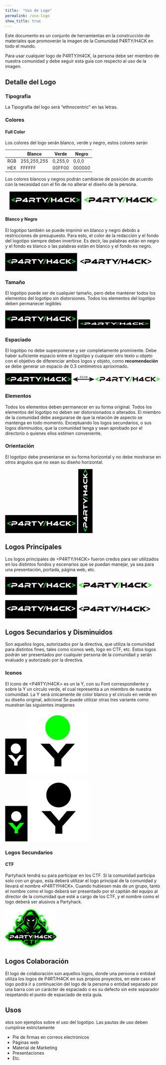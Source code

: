 ```yaml
---
title:  "Uso de Logo"
permalink: /uso-logo
show_title: true
---
```

Este documento es un conjunto de herramientas en la construcción de materiales que promoverán la imagen de la Comunidad P4RTY/H4CK en todo el mundo.

Para usar cualquier logo de P4RTY/H4CK, la persona debe ser miembro de nuestra comunidad y debe seguir esta guía con respecto al uso de la imagen.

## Detalle del Logo

### Tipografía
 
La Tipografía del logo será “ethnocentric” en las letras.

### Colores

#### Full Color

Los colores del logo serán blanco, verde y negro, estos colores serán

|             | Blanco      | Verde       | Negro       |
| ----------- | ----------- | ----------- | ----------- |
| RGB         | 255,255,255 | 0,255,0     | 0,0,0       |
| HEX         | FFFFFF      | 00FF00      | 000000      |

Los colores blancos y negros podrán cambiarse de posición de acuerdo con la necesidad con el fin de no alterar el diseño de la persona.

<div style="text-align:center">

![Fondo Negro](/assets/images/imagen-11.png)
![Fondo Blanco](/assets/images/imagen-12.png)

</div>

#### Blanco y Negro

El logotipo también se puede imprimir en blanco y negro debido a restricciones de presupuesto. Para esto, el color de la redacción y el fondo del logotipo siempre deben invertirse. Es decir, las palabras están en negro y el fondo es blanco o las palabras están en blanco y el fondo es negro.

![Fondo Negro](/assets/images/imagen-11.png)
![Fondo Negro](/assets/images/imagen-14.png)

### Tamaño

El logotipo puede ser de cualquier tamaño, pero debe mantener todos los elementos del logotipo sin distorsiones. Todos los elementos del logotipo deben permanecer legibles

![Fondo Negro](/assets/images/imagen-11.png)
![Fondo Negro](/assets/images/imagen-8.png)

### Espaciado

El logotipo no debe superponerse y ser completamente prominente. Debe haber suficiente espacio entre el logotipo y cualquier otro texto u objeto con el objetivo de diferenciar ambos logos y objeto, como **recomendación** se debe generar un espacio de 0.3 centímetros aproximado.

![Fondo Negro](/assets/images/imagen-9.png)

### Elementos

Todos los elementos deben permanecer en su forma original. Todos los elementos del logotipo no deben ser distorsionados o alterados. El miembro de la comunidad debe asegurarse de que la relación de aspecto se mantenga en todo momento. Exceptuando los logos secundarios, o sus logos disminuidos, que la comunidad tenga y sean aprobado por el directorio o quienes ellos estimen conveniente.

### Orientación

El logotipo debe presentarse en su forma horizontal y no debe mostrarse en otros ángulos que no sean su diseño horizontal.

![Fondo Negro](/assets/images/imagen-11.png)
![Fondo Negro](/assets/images/imagen-16.png)

## Logos Principales

Los logos principales de <P4RTY/H4CK> fueron credos para ser utilizados en los distintos fondos y escenarios que se puedan manejar, ya sea para una presentación, portada, página web, etc.

![Fondo Negro](/assets/images/imagen-11.png)![Fondo Negro](/assets/images/imagen-12.png)

![Fondo Negro](/assets/images/imagen-13.png)![Fondo Negro](/assets/images/imagen-14.png)



## Logos Secundarios y Disminuidos

Son aquellos logos, autorizados por la directiva, que utiliza la comunidad para distintos fines, tales como iconos web, logo en CTF, etc. Estos logos podrán ser presentados por cualquier persona de la comunidad y serán evaluado y autorizado por la directiva.

### Iconos

El icono de <P4RTY/H4CK> es un la Y, con su Font correspondiente y sobre la Y un círculo verde, el cual representa a un miembro de nuestra comunidad. La Y será únicamente de color blanco y el circulo en verde en su diseño original, adicional Se puede utilizar otras tres variante como muestran las siguientes imagenes

![Fondo Negro](/assets/images/imagen-18.png)![Fondo Negro](/assets/images/imagen-19.png)

![Fondo Negro](/assets/images/imagen-17.png)![Fondo Negro](/assets/images/imagen-20.png)


### Logos Secundarios

#### CTF

Partyhack tendrá su para participar en los CTF. Si la comunidad participa solo con un grupo, esta deberá utilizar el logo principal de la comunidad y llevará el nombre «P4RTYH4CK». Cuando hubiesen más de un grupo, tanto el nombre como el logo deberá ser presentado por el capitán del equipo al director de la comunidad que esté a cargo de los CTF, y el nombre como el logo deberá ser alusivos a Partyhack.

![CTF](/assets/images/ctf.png)

## Logos Colaboración

El logo de colaboración son aquellos logos, donde una persona o entidad utiliza los logos de P4RT/H4CK en sus propios proyectos, en este caso el logo podrá ir a continuación del logo de la persona o entidad separado por una barra con un carácter de espaciado o es su defecto sin este separador respetando el punto de espaciado de esta guía.

## Usos

stos son ejemplos sobre el uso del logotipo. Las pautas de uso deben cumplirse estrictamente

- Pie de firmas en correos electrónicos
- Páginas web
- Material de Marketing
- Presentaciones
- Etc.
